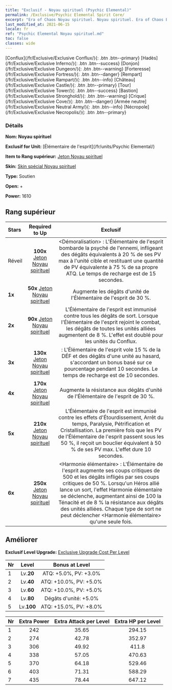 ```yaml
---
title: "Exclusif - Noyau spirituel (Psychic Elemental)"
permalink: /Exclusive/Psychic Elemental Spirit Core/
excerpt: "Era of Chaos Noyau spirituel. Noyau spirituel. Era of Chaos Exclusif Noyau spirituel. Élémentaire de l'esprit Exclusif."
last_modified_at: 2021-06-15
locale: fr
ref: "Psychic Elemental Noyau spirituel.md"
toc: false
classes: wide
---
```

 [Conflux](/fr/Exclusive/Exclusive Conflux/){: .btn .btn--primary} [Hadès](/fr/Exclusive/Exclusive Inferno/){: .btn .btn--success} [Donjon](/fr/Exclusive/Exclusive Dungeon/){: .btn .btn--warning} [Forteresse](/fr/Exclusive/Exclusive Fortress/){: .btn .btn--danger} [Rempart](/fr/Exclusive/Exclusive Rampart/){: .btn .btn--info} [Château](/fr/Exclusive/Exclusive Castle/){: .btn .btn--primary} [Tour](/fr/Exclusive/Exclusive Tower/){: .btn .btn--success} [Bastion](/fr/Exclusive/Exclusive Stronghold/){: .btn .btn--warning} [Crique](/fr/Exclusive/Exclusive Cove/){: .btn .btn--danger} [Armée neutre](/fr/Exclusive/Exclusive Neutral Army/){: .btn .btn--info} [Nécropole](/fr/Exclusive/Exclusive Necropolis/){: .btn .btn--primary} 

### Détails
 **Nom: Noyau spirituel** 

 **Exclusif for Unit:** [Élémentaire de l'esprit](/fr/units/Psychic Elemental/) 

 **Item to Rang supérieur:** [Jeton Noyau spirituel](/ItemsFR/con_1000/)

 **Skin:** [Skin spécial Noyau spirituel](/ItemsFR/con_668/)

 **Type:** Soutien

 **Open:** +

 **Power:** 1610

## Rang supérieur

  |     Stars    |  Required to Up | Exclusif |
  |:-------------|:---------------:|:---------------:|
  |  Réveil  | **100x** [Jeton Noyau spirituel](/ItemsFR/con_1000/) | <Démoralisation> : L'Élémentaire de l'esprit bombarde la psyché de l'ennemi, infligeant des dégâts équivalents à 20 % de ses PV max à l'unité cible et restituant une quantité de PV équivalente à 75 % de sa propre ATQ. Le temps de recharge est de 15 secondes. |
  | **1x** <i class="fas fa-star"/> | **50x** [Jeton Noyau spirituel](/ItemsFR/con_1000/) | Augmente les dégâts d'unité de l'Élémentaire de l'esprit de 30 %. |
  | **2x** <i class="fas fa-star"/> | **90x** [Jeton Noyau spirituel](/ItemsFR/con_1000/) | L'Élémentaire de l'esprit est immunisé contre tous les dégâts de sort. Lorsque l'Élémentaire de l'esprit rejoint le combat, les dégâts de toutes les unités alliées augmentent de 8 %. L'effet est doublé pour les unités du Conflux. |
  | **3x** <i class="fas fa-star"/> | **130x** [Jeton Noyau spirituel](/ItemsFR/con_1000/) | <Domination> : L'Élémentaire de l'esprit vole 15 % de la DÉF et des dégâts d'une unité au hasard, s'accordant un bonus basé sur ce pourcentage pendant 10 secondes. Le temps de recharge est de 10 secondes. |
  | **4x** <i class="fas fa-star"/> | **170x** [Jeton Noyau spirituel](/ItemsFR/con_1000/) | Augmente la résistance aux dégâts d'unité de l'Élémentaire de l'esprit de 30 %. |
  | **5x** <i class="fas fa-star"/> | **210x** [Jeton Noyau spirituel](/ItemsFR/con_1000/) | L'Élémentaire de l'esprit est immunisé contre les effets d'Étourdissement, Arrêt du temps, Paralysie, Pétrification et Cristallisation. La première fois que les PV de l'Élémentaire de l'esprit passent sous les 50 %, il reçoit un bouclier équivalent à 50 % de ses PV max. L'effet dure 10 secondes. |
  | **6x** <i class="fas fa-star"/> | **250x** [Jeton Noyau spirituel](/ItemsFR/con_1000/) | <Harmonie élémentaire> : L'Élémentaire de l'esprit augmente ses coups critiques de 500 et les dégâts infligés par ses coups critiques de 50 %. Lorsqu'un Héros allié lance un sort, l'effet Harmonie élémentaire se déclenche, augmentant ainsi de 100 la Ténacité et de 8 % la résistance aux dégâts des unités alliées. Chaque type de sort ne peut déclencher <Harmonie élémentaire> qu'une seule fois. |


## Améliorer
 **Exclusif Level Upgrade:** [Exclusive Upgrade Cost Per Level](/Exclusive/ExclusiveUpgradeCostPerLevel/)

  |  Nr  |   Level  | Bonus at Level |
  |:-----|:--------:|:--------------:|
  | 1 | Lv.**20** | ATQ: +5.0%, PV: +3.0% |
  | 2 | Lv.**40** | ATQ: +10.0%, PV: +5.0% |
  | 3 | Lv.**60** | ATQ: +10.0%, PV: +5.0% |
  | 4 | Lv.**80** | Dégâts d'unité: +5.0% |
  | 5 | Lv.**100** | ATQ: +15.0%, PV: +8.0% |


  |  Nr  |  Extra Power | Extra Attack per Level | Extra HP per Level |
  |:-----|:--------:|:--------:|:--------:|
  | 1 | 242 | 35.65 | 294.15 |
  | 2 | 274 | 42.78 | 352.97 |
  | 3 | 306 | 49.92 | 411.8 |
  | 4 | 338 | 57.05 | 470.63 |
  | 5 | 370 | 64.18 | 529.46 |
  | 6 | 403 | 71.31 | 588.29 |
  | 7 | 435 | 78.44 | 647.12 |


